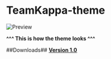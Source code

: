 # TeamKappa-theme

![Preview](http://i.imgur.com/Je9BLcp.jpg)

**^^^ This is how the theme looks ^^^**

##Downloads##
[**Version 1.0**]()

